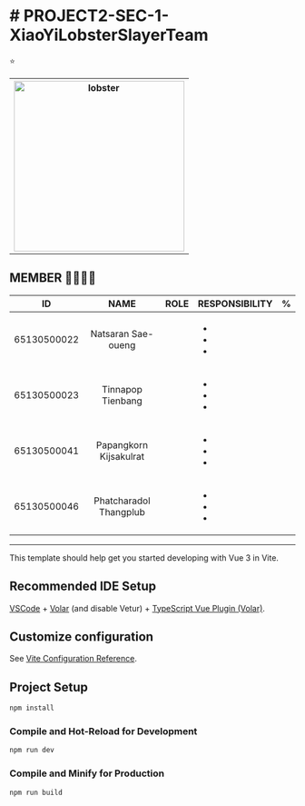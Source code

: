 # # PROJECT2-SEC-1-XiaoYiLobsterSlayerTeam

⭐

<table align=center>
  <th>
    <img src="https://i.pinimg.com/236x/61/9f/a3/619fa348347bc8f3255f3a1c0452f6d6--rock-lobster-the-rock.jpg" height="300" width="300" alt="lobster">
  </th>
</table>

 ## MEMBER 👨‍👨‍👦‍👦
|    **ID**   |    **NAME**    |      **ROLE**      | **RESPONSIBILITY** | **%** |
|:-----------:|:--------------:|:------------------:|--------------------|-------|
| 65130500022 | Natsaran Sae-oueng |  | <ul><li></li>  <li></li> <li></li> </ul>  	 |  |
| 65130500023 | Tinnapop Tienbang  | | <ul><li></li>  <li></li> <li></li> </ul>  | |
| 65130500041 | Papangkorn Kijsakulrat |      | <ul><li></li>  <li></li> <li></li> </ul>  |  |
| 65130500046 | Phatcharadol Thangplub  |    | <ul><li></li>  <li></li> <li></li> </ul>| |
---



This template should help get you started developing with Vue 3 in Vite.

## Recommended IDE Setup

[VSCode](https://code.visualstudio.com/) + [Volar](https://marketplace.visualstudio.com/items?itemName=Vue.volar) (and disable Vetur) + [TypeScript Vue Plugin (Volar)](https://marketplace.visualstudio.com/items?itemName=Vue.vscode-typescript-vue-plugin).

## Customize configuration

See [Vite Configuration Reference](https://vitejs.dev/config/).

## Project Setup

```sh
npm install
```

### Compile and Hot-Reload for Development

```sh
npm run dev
```

### Compile and Minify for Production

```sh
npm run build
```
